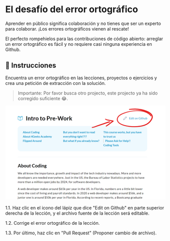 # El desafío del error ortográfico

Aprender en público significa colaboración y no tienes que ser un experto para colaborar. ¡Los errores ortográficos vienen al rescate!

El perfecto rompehielos para las contribuciones de código abierto: arreglar un error ortográfico es fácil y no requiere casi ninguna experiencia en Github.

## 📝 Instrucciones

Encuentra un error ortográfico en las lecciones, proyectos o ejercicios y crea una petición de extracción con la solución.

> Importante: Por favor busca otro projecto, este projecto ya ha sido corregido suficiente 😂.

![edit on Github](github-logo2.png.png)

1.1. Haz clic en el icono del lápiz que dice "Edit on Github" en parte superior derecha de la lección, y el archivo fuente de la lección será editable.

1.2. Corrige el error ortográfico de la lección.

1.3. Por último, haz clic en "Pull Request" (Proponer cambio de archivo).  
